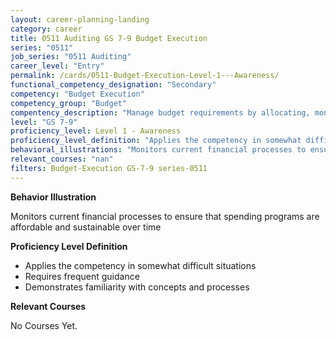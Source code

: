 ```yaml
---
layout: career-planning-landing
category: career
title: 0511 Auditing GS 7-9 Budget Execution
series: "0511"
job_series: "0511 Auditing"
career_level: "Entry"
permalink: /cards/0511-Budget-Execution-Level-1---Awareness/
functional_competency_designation: "Secondary"
competency: "Budget Execution"
competency_group: "Budget"
compentency_description: "Manage budget requirements by allocating, monitoring and analyzing budgets in compliance with statutory/regulatory guidance."
level: "GS 7-9"
proficiency_level: Level 1 - Awareness
proficiency_level_definition: "Applies the competency in somewhat difficult situations ? Requires frequent guidance ? Demonstrates familiarity with concepts and processes"
behavioral_illustrations: "Monitors current financial processes to ensure that spending programs are affordable and sustainable over time"
relevant_courses: "nan"
filters: Budget-Execution GS-7-9 series-0511
---
```


<div id="cfo-card-content-behavioral-illustrations" class="cfo-inner-card-content">
<p><b>Behavior Illustration</b></p>
<p>Monitors current financial processes to ensure that spending programs are affordable and sustainable over time</p>
</div>

<div id="cfo-card-content-proficiency-level-definition" class="cfo-inner-card-content">

<p><b>Proficiency Level Definition</b></p>
<ul><li>Applies the competency in somewhat difficult situations</li>
<li>Requires frequent guidance</li>
<li>Demonstrates familiarity with concepts and processes</li>
</ul></div>

<div id="cfo-card-content-relevant-courses" class="cfo-inner-card-content">
<p><b>Relevant Courses</b></p>
<div class="cfo-courses-outer">
<div class="cfo-courses-inner">No Courses Yet.</div>
</div>
</div>
